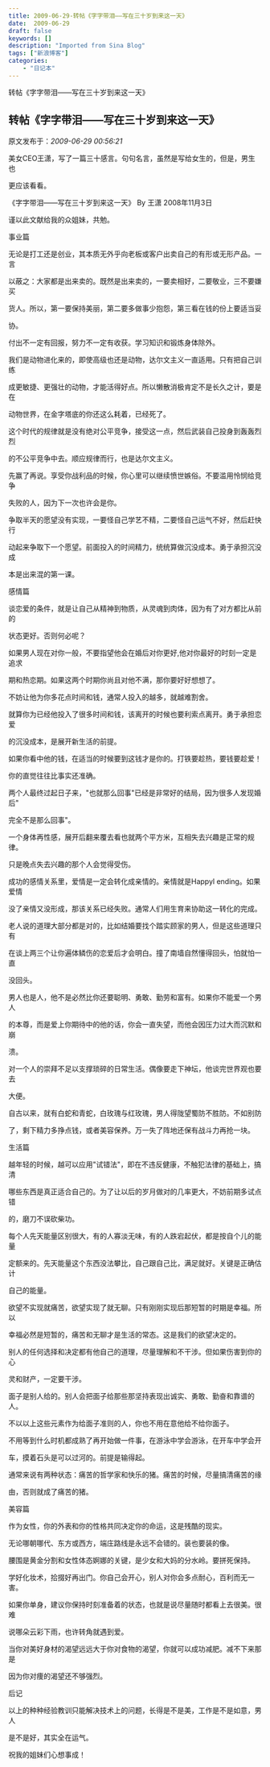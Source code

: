 ```yaml
---
title: 2009-06-29-转帖《字字带泪——写在三十岁到来这一天》
date:  2009-06-29
draft: false
keywords: []
description: "Imported from Sina Blog"
tags: ["新浪博客"]
categories: 
    - "日记本"
---
```

转帖《字字带泪——写在三十岁到来这一天》
## 转帖《字字带泪——写在三十岁到来这一天》

 原文发布于：*2009-06-29 00:56:21*

美女CEO王潇，写了一篇三十感言。句句名言，虽然是写给女生的，但是，男生也

更应该看看。

《字字带泪——写在三十岁到来这一天》 By 王潇 2008年11月3日

谨以此文献给我的众姐妹，共勉。

事业篇

无论是打工还是创业，其本质无外乎向老板或客户出卖自己的有形或无形产品。一言

以蔽之：大家都是出来卖的。既然是出来卖的，一要卖相好，二要敬业，三不要嫌买

货人。所以，第一要保持美丽，第二要多做事少抱怨，第三看在钱的份上要适当妥

协。

付出不一定有回报，努力不一定有收获。学习知识和锻炼身体除外。

我们是动物进化来的，即使高级也还是动物，达尔文主义一直适用。只有把自己训练

成更敏捷、更强壮的动物，才能活得好点。所以懒散消极肯定不是长久之计，要是在

动物世界，在金字塔底的你还这么耗着，已经死了。

这个时代的规律就是没有绝对公平竞争，接受这一点，然后武装自己投身到轰轰烈烈

的不公平竞争中去。顺应规律而行，也是达尔文主义。

先赢了再说。享受你战利品的时候，你心里可以继续愤世嫉俗。不要滥用怜悯给竞争

失败的人，因为下一次也许会是你。

争取半天的愿望没有实现，一要怪自己学艺不精，二要怪自己运气不好，然后赶快行

动起来争取下一个愿望。前面投入的时间精力，统统算做沉没成本。勇于承担沉没成

本是出来混的第一课。

感情篇

谈恋爱的条件，就是让自己从精神到物质，从灵魂到肉体，因为有了对方都比从前的

状态更好。否则何必呢？

如果男人现在对你一般，不要指望他会在婚后对你更好,他对你最好的时刻一定是追求

期和热恋期。如果这两个时期你尚且对他不满，那你要好好想想了。

不妨让他为你多花点时间和钱，通常人投入的越多，就越难割舍。

就算你为已经他投入了很多时间和钱，该离开的时候也要利索点离开。勇于承担恋爱

的沉没成本，是展开新生活的前提。

如果你看中他的钱，在适当的时候要到这钱才是你的。打铁要趁热，要钱要趁爱！

你的直觉往往比事实还准确。

两个人最终过起日子来，"也就那么回事"已经是非常好的结局，因为很多人发现婚后"

完全不是那么回事"。

一个身体再性感，展开后翻来覆去看也就两个平方米，互相失去兴趣是正常的规律。

只是晚点失去兴趣的那个人会觉得受伤。

成功的感情关系里，爱情是一定会转化成亲情的。亲情就是Happyl ending。如果爱情

没了亲情又没形成，那该关系已经失败。通常人们用生育来协助这一转化的完成。

老人说的道理大部分都是对的，比如结婚要找个踏实顾家的男人，但是这些道理只有

在谈上两三个让你遍体鳞伤的恋爱后才会明白。撞了南墙自然懂得回头，怕就怕一直

没回头。

男人也是人，他不是必然比你还要聪明、勇敢、勤劳和富有。如果你不能爱一个男人

的本尊，而是爱上你期待中的他的话，你会一直失望，而他会因压力过大而沉默和崩

溃。

对一个人的崇拜不足以支撑琐碎的日常生活。偶像要走下神坛，他谈完世界观也要去

大便。

自古以来，就有白蛇和青蛇，白玫瑰与红玫瑰，男人得陇望蜀防不胜防。不如别防

了，剩下精力多挣点钱，或者美容保养。万一失了阵地还保有战斗力再抢一块。

生活篇

越年轻的时候，越可以应用"试错法"，即在不违反健康，不触犯法律的基础上，搞清

哪些东西是真正适合自己的。为了让以后的岁月做对的几率更大，不妨前期多试点错

的，磨刀不误砍柴功。

每个人先天能量区别很大，有的人寡淡无味，有的人跌宕起伏，都是按自个儿的能量

定额来的。先天能量这个东西没法攀比，自己跟自己比，满足就好。关键是正确估计

自己的能量。

欲望不实现就痛苦，欲望实现了就无聊。只有刚刚实现后那短暂的时期是幸福。所以

幸福必然是短暂的，痛苦和无聊才是生活的常态。这是我们的欲望决定的。

别人的任何选择和决定都有他自己的道理，尽量理解和不干涉。但如果伤害到你的心

灵和财产，一定要干涉。

面子是别人给的。别人会把面子给那些那坚持表现出诚实、勇敢、勤奋和靠谱的人。

不以以上这些元素作为给面子准则的人，你也不用在意他给不给你面子。

不用等到什么时机都成熟了再开始做一件事，在游泳中学会游泳，在开车中学会开

车，摸着石头是可以过河的。前提是输得起。

通常来说有两种状态：痛苦的哲学家和快乐的猪。痛苦的时候，尽量搞清痛苦的缘

由，否则就成了痛苦的猪。

美容篇

作为女性，你的外表和你的性格共同决定你的命运，这是残酷的现实。

无论哪朝哪代、东方或西方，端庄路线是永远不会错的。装也要装的像。

腰围是黄金分割和女性体态婀娜的关键，是少女和大妈的分水岭。要拼死保持。

学好化妆术，拾掇好再出门。你自己会开心，别人对你会多点耐心，百利而无一害。

如果你单身，建议你保持时刻准备着的状态，也就是说尽量随时都看上去很美。很难

说哪朵云彩下雨，也许转角就遇到爱。

当你对美好身材的渴望远远大于你对食物的渴望，你就可以成功减肥。减不下来那是

因为你对痩的渴望还不够强烈。

后记

以上的种种经验教训只能解决技术上的问题，长得是不是美，工作是不是如意，男人

是不是好，其实全在运气。

祝我的姐妹们心想事成！


